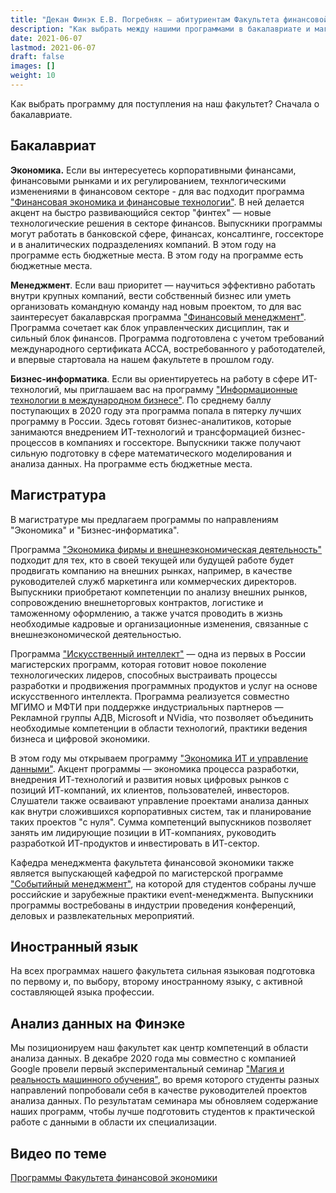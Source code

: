 ```yaml
---
title: "Декан Финэк Е.В. Погребняк — абитуриентам Факультета финансовой экономики"
description: "Как выбрать между нашими программами в бакалавриате и магистратуре - для кого какие программы подходят?"
date: 2021-06-07
lastmod: 2021-06-07
draft: false
images: []
weight: 10
---
```


<!--
**В преддверии приемной кампании 2021 года и [Дня открытых дверей](https://odin.mgimo.ru/news/3910-den-otkrytykh-dverej-mgimo-odintsovo-3) [Факультета финансовой экономики](https://finec.mgimo.ru/) к абитуриентам обратился декан [Е.В.Погребняк](https://mgimo.ru/people/pogrebnyak/).**
-->


Как выбрать программу для поступления на наш факультет? Сначала о бакалавриате.

## Бакалавриат

**Экономика.** Если вы интересуетесь корпоративными финансами, финансовыми рынками и их регулированием, технлогическими изменениями в финансовом секторе - для вас подходит программа ["Финансовая экономика и финансовые технологии"](http://pk.odin.mgimo.ru/bakalavriat/efi.html). В ней делается акцент на быстро развивающийся сектор "финтех" — новые технологические решения в секторе финансов. Выпускники программы могут работать в банковской сфере, финансах, консалтинге, госсекторе и в аналитических подразделениях компаний. В этом году на программе есть бюджетные места. В этом году на программе есть бюджетные места.

**Менеджмент**. Если ваш приоритет — научиться эффективно работать внутри крупных компаний, вести собственный бизнес или уметь организовать командную команду над новым проектом, то для вас заинтересует бакалаврская программа ["Финансовый менеджмент"](http://pk.odin.mgimo.ru/bakalavriat/fim.html). Программа сочетает как блок управленческих дисциплин, так и сильный блок финансов. Программа подготовлена с учетом требований международного сертификата ACCA, востребованного у работодателей, и впервые стартовала на нашем факультете в прошлом году.

**Бизнес-информатика**. Если вы ориентируетесь на работу в сфере ИТ-технологий, мы приглашаем вас на программу ["Информационные технологии в международном бизнесе"](http://pk.odin.mgimo.ru/bakalavriat/itmb.html). По среднему баллу поступающих в 2020 году эта программа попала в пятерку лучших программу в России. Здесь готовят бизнес-аналитиков, которые занимаются внедрением ИТ-технологий и трансформацией бизнес-процессов в компаниях и госсекторе. Выпускники также получают сильную подготовку в сфере математического моделирования и анализа данных. На программе есть бюджетные места.

## Магистратура

В магистратуре мы предлагаем программы по направлениям "Экономика" и "Бизнес-информатика".

Программа ["Экономика фирмы и внешнеэкономическая деятельность"](http://pk.odin.mgimo.ru/master/efi.html) подходит для тех, кто в своей текущей или будущей работе будет продвигать компанию на внешних рынках, например, в качестве руководителей служб маркетинга или коммерческих директоров. Выпускники приобретают компетенции по анализу внешних рынков, сопровождению внешнеторговых контрактов, логистике и таможенному оформлению, а также учатся проводить в жизнь необходимые кадровые и организационные изменения, связанные с внешнеэкономической деятельностью.

Программа ["Искусственный интеллект"](https://ai.mgimo.ru/) — одна из первых в России магистерских программ, которая готовит новое поколение технологических лидеров, способных  выстраивать процессы разработки и продвижения программных продуктов и услуг на основе искусственного интеллекта. Программа реализуется совместно МГИМО и МФТИ при поддержке индустриальных партнеров — Рекламной группы АДВ, Microsoft и NVidia, что позволяет объединить необходимые компетенции в области технологий, практики ведения бизнеса и цифровой экономики.

В этом году мы открываем программу ["Экономика ИТ и управление данными"][it]. Акцент программы — экономика процесса разработки, внедрения ИТ-технологий и развития новых цифровых рынков с позиций ИТ-компаний, их клиентов, пользователей, инвесторов. Слушатели также осваивают управление проектами анализа данных как внутри сложившихся корпоративных систем, так и планирование таких проектов "с нуля". Сумма компетенций выпускников позволяет занять им лидирующие позиции в ИТ-компаниях, руководить разработкой ИТ-продуктов и инвестировать в ИТ-сектор.

Кафедра менеджмента факультета финансовой экономики также является выпускающей кафедрой по магистерской программе ["Событийный менеджмент"][event], на которой для студентов собраны лучше российские и зарубежные практики event-менеджмента. Выпускники программы востребованы в индустрии проведения конференций, деловых и развлекательных мероприятий.

## Иностранный язык

На всех программах нашего факультета сильная языковая подготовка по первому и, по выбору, второму иностранному языку, с активной составляющей языка профессии.

## Анализ данных на Финэке 

Мы позиционируем наш факультет как центр компетенций в области анализа данных. В декабре 2020 года мы совместно с компанией Google провели первый экспериментальный семинар ["Магия и реальность машинного обучения"](https://odin.mgimo.ru/news/3801-seminar-magiya-i-realnost-mashinnogo-obucheniya-finek-mgimo-i-kompanii-google), во время которого студенты разных направлений попробовали себя в качестве руководителей проектов анализа данных. По результатам семинара мы обновляем содержание наших программ, чтобы лучше подготовить студентов к практической работе с данными в области их специализации.

## Видео по теме

[Программы Факультета финансовой экономики](https://www.youtube.com/watch?v=aJGMGFzMQLk&t=1s&ab_channel=%D0%9E%D0%B4%D0%B8%D0%BD%D1%86%D0%BE%D0%B2%D1%81%D0%BA%D0%B8%D0%B9%D1%84%D0%B8%D0%BB%D0%B8%D0%B0%D0%BB%D0%9C%D0%93%D0%98%D0%9C%D0%9E)

<!--

1. Здесь должен быть в маркдауне 
текст интервью из https://mgimo.ru/study/faculty/ffe/
или из: https://odin.mgimo.ru/nov-pod-mgimo/3924-dekan-e-v-pogrebnyak-abiturientam-fakulteta-finansovoj-ekonomiki

2. Здесь должно быть декабрьское видео
на основе которого сделано интервью.
https://www.youtube.com/watch?v=aJGMGFzMQLk&t=1s

-->

[ai]: https://ai.mgimo.ru
[ved]: http://pk.odin.mgimo.ru/master/efi.html
[it]: http://pk.odin.mgimo.ru/master/eitud.html
[event]: https://event.mgimo.ru/
